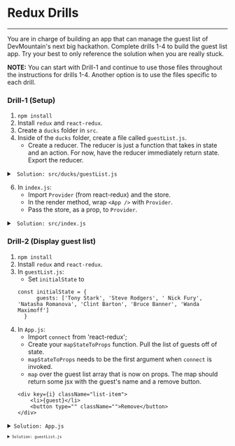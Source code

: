 # Redux Drills
---
You are in charge of building an app that can manage the guest list of DevMountain's next big hackathon. Complete drills 1-4 to build the guest list app. Try your best to only reference the solution when you are really stuck.

**NOTE:** You can start with Drill-1 and continue to use those files throughout the instructions for drills 1-4. Another option is to use the files specific to each drill.


### Drill-1 (Setup)

1. `npm install`
2. Install `redux` and `react-redux`.
3. Create a `ducks` folder in `src`.
4. Inside of the `ducks` folder, create a file called `guestList.js`.
    - Create a reducer. The reducer is just a function that takes in state and an action. For now, have the reducer immediately return state. Export the reducer.

  <details>
  <summary> <code> Solution: src/ducks/guestList.js </code> </summary>  
  ```
  const initialState = {}

  export default function reducer(state = initialState, action) {
    return state;
  }

  ```
  </details>

5. Create a `store.js` file in the `src` folder.
    - In `store.js` import `createStore` ( from redux ) and the reducer.
    - Export the invocation of `createStore` with the reducer as the only argument.

  <details>
  <summary> <code> Solution: src/store.js </code> </summary>  
  ```import { createStore } from 'redux';
  import guestlist_reducer from './ducks/guestList';
  export default createStore(guestlist_reducer);
  ```
  </details>

6. In `index.js`:
    - Import `Provider` (from react-redux) and the store.
    - In the render method, wrap `<App />` with `Provider`.
    - Pass the store, as a prop, to `Provider`.


  <details><summary> <code> Solution: src/index.js </code></summary>


  ```import React from 'react';

  import ReactDOM from 'react-dom';
  import { Provider } from 'react-redux';
  import App from './App';
  import store from './store';
  import registerServiceWorker from './registerServiceWorker';
  import './index.css';

  ReactDOM.render(
    <Provider store={store}>
      <App />
    </Provider>, document.getElementById('root'));
  registerServiceWorker();
  ```
  </details>

### Drill-2 (Display guest list)

1. `npm install`
2. Install `redux` and `react-redux`.
3. In `guestList.js`:
    - Set `initialState` to
    ```
    const initialState = {
          guests: ['Tony Stark', 'Steve Rodgers', ' Nick Fury', 'Natasha Romanova', 'Clint Barton', 'Bruce Banner', 'Wanda Maximoff']
      }
    ```
4. In `App.js`:
    - Import `connect` from 'react-redux';
    - Create your `mapStateToProps` function. Pull the list of guests off of state.
    - `mapStateToProps` needs to be the first argument when `connect` is invoked.
    - `map` over the guest list array that is now on props. The map should return some jsx with the guest's name and a remove button.
    ```
    <div key={i} className="list-item">
        <li>{guest}</li>
        <button type="" className="">Remove</button>
    </div>
    ```

<details><summary><code>Solution: App.js<code></summary>
```import React, { Component } from 'react';
import { connect } from 'react-redux'
import './App.css';

class App extends Component {
  render() {
    return (
      <div className="App">
        <h1>DevMountain Hackathon</h1>
        <h3>Guest List:</h3>
        <ul>
          {this.props.list.map( (guest, i) => {
            return (
              <div key={i} className="list-item">
                <li>{guest}</li>
                <button type="" className="">Remove</button>
              </div>
            )
          })}
        </ul>
        <div className="add-guest">
          Add guest: <input type="" className=""/>
          <button type="" className="">Add</button>
        </div>
      </div>
    );
  }
}

function mapStateToProps(state) {
  return {
    list: state.guests
  };
}

export default connect(mapStateToProps)(App);
```
</details>

### Drill-3 (Add/Delete guests)
1. `npm install`
2. Install `redux` and `react-redux`.
3. Add functionality of adding guest to list. In `guestList.js`:
    - Export a function called `addGuest`. This function is an action creator. It should return an object with a `type` and `payload`.
    - The `addGuest` function should have one parameter, which will be a guest name.
    - Set up a switch statement in the reducer function. When adding a guest, we should return a new piece of state that includes the new guest we are adding.
4. In `App.js`:
    - Import the `addGuest` function from guestList.js.
    - As the second argument for the connect method, pass in an object with the key and value being `addGuest`.
    ```
    export default connect(mapStateToProps, { addGuest })(App);
    ```
    - Add the `constructor` and set up the initial state for the component. You will need to keep track of what is typed into the input box. (Hint: you will need to use the `onChange` event handler and `this.setState()`)
    - When the `add` button is clicked, you need to call the `addGuest` function (on props) and pass in a guest name (the value of the input, which is on App's component state)
5. You should be able to add guests to the list now. Following a similar process as you did add a guest, add the functionality of removing a guest when the `Remove` button is clicked.

<details><summary><code>Solution: App.js</code></summary>
```import React, { Component } from 'react';
import { addGuest, removeGuest } from './ducks/guestList';
import { connect } from 'react-redux';
import './App.css';

class App extends Component {
  constructor() {
    super();
    this.state = {
      text: ''
    }
    this.handleInputChange = this.handleInputChange.bind(this);
    this.handleSubmit = this.handleSubmit.bind(this);
  }

  handleInputChange(e) {
    this.setState({
      text: e.target.value
    })
  }
  handleSubmit(e) {
    e.preventDefault();
    this.props.addGuest(this.state.text);
    this.setState({
      text: ''
    })
  }

  render() {
    return (
      <div className="App">
        <h1>DevMountain Hackathon</h1>
        <h3>Guest List:</h3>
        <ul>
          {this.props.list.map( (guest, i) => {
            return (
              <div key={i} className="list-item">
                <li>{guest}</li>
                <button onClick={()=> this.props.removeGuest(i)}>Remove</button>
              </div>
            )
          })}
        </ul>
        <form
          onSubmit={this.handleSubmit}
          className="add-guest">
          Add guest: <input
          value={this.state.text}
          onChange={this.handleInputChange}
          />
          <button>Add</button>
        </form>
      </div>
    );
  }
}

function mapStateToProps(state) {
  return {
    list: state.guests
  }
}

export default connect(mapStateToProps,{ addGuest, removeGuest })(App);
```
</details>
<details><summary><code>Solution: guestList.js</code></summary>
```const ADD_GUEST = 'ADD_GUEST';
const REMOVE_GUEST = 'REMOVE_GUEST';

const initialState = {
  guests: ['Tony Stark', 'Steve Rodgers', ' Nick Fury', 'Natasha Romanova', 'Clint Barton', 'Bruce Banner', 'Wanda Maximoff']
};

export function addGuest(guest) {
  return {
    type: ADD_GUEST,
    payload: guest
  }
}

export function removeGuest(i) {
  return {
    type: REMOVE_GUEST,
    payload: i
  }
}

export default function reducer(state = initialState, action) {
  switch (action.type) {
    case ADD_GUEST:
      return Object.assign({}, state, {guests: [...state, action.payload]});
    case REMOVE_GUEST:
      return Object.assign({}, state, {guests: state.guests.filter((guest, i) => i !== action.payload)});
    default:
      return state;
    }
}
```
</details>

### Drill-4 (Update guest names)
1. `npm install`
2. Install `redux` and `react-redux`.
3. A child component to `App.js` called `EditGuest` (a modal) has been created for you.
4. Import the `EditGuest` component in `App.js`. Put an instance of the EditGuest component under the form tags, in the ternary operator.
5. Notice in the component state for `App.js` that you are keeping track of the guest that you want to edit, and the index of that guest in the guest array. You can see how this information is being set by inspecting the `editName` function.
    - The `EditGuest` component needs some information from the `App` component: the guest to edit, the guest to edit's index, and the `hide` function.

<details><summary><code>Solution</code></summary>
```
{
   this.state.edit ?
        <EditGuest
          guest={this.state.guestToEdit}
          index={this.state.guestIndex}
          hide={this.hideModal} />
        : null
}
```
</details>

6. In `EditGuest.js`:
    - Add a `value` attribute to the input box and set the value to `this.state.text`
    - At this point, when you click on the edit button, the modal should appear and you should see the name you are editing in the input box.
    - Set up the component so that it is keeping track of any changes to the input box.
7. By now, you are hopefully getting the hang of creating an action creator, importing the action creator and passing it in to the `connect` method, and then referencing it on `props`.
    - Add functionality to the `update` button in `EditGuest.js` so that when it is clicked, it updates the guests name, and closes the modal. 
